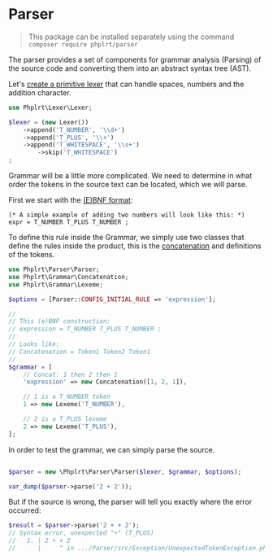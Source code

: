 # Parser

> This package can be installed separately using the command `composer require phplrt/parser`

The parser provides a set of components for grammar analysis (Parsing) of the source code 
and converting them into an abstract syntax tree (AST).

Let's [create a primitive lexer](/docs/lexer) that can handle spaces, 
numbers and the addition character.

```php
use Phplrt\Lexer\Lexer;

$lexer = (new Lexer())
    ->append('T_NUMBER', '\\d+')
    ->append('T_PLUS', '\\+')
    ->append('T_WHITESPACE', '\\s+')
        ->skip('T_WHITESPACE')
;
```

Grammar will be a little more complicated. We need to determine in what order 
the tokens in the source text can be located, which we will parse.

First we start with the [(E)BNF format](https://en.wikipedia.org/wiki/Extended_Backus%E2%80%93Naur_form):

```ebnf
(* A simple example of adding two numbers will look like this: *)
expr = T_NUMBER T_PLUS T_NUMBER ;
```

To define this rule inside the Grammar, we simply use two classes that define the rules 
inside the product, this is the [concatenation](https://en.wikipedia.org/wiki/Concatenation) 
and definitions of the tokens.

```php
use Phplrt\Parser\Parser;
use Phplrt\Grammar\Concatenation;
use Phplrt\Grammar\Lexeme;

$options = [Parser::CONFIG_INITIAL_RULE => 'expression'];

//
// This (e)BNF construction:
// expression = T_NUMBER T_PLUS T_NUMBER ;
// 
// Looks like:
// Concatenation = Token1 Token2 Token1
//
$grammar = [
    // Concat: 1 then 2 then 1
    'expression' => new Concatenation([1, 2, 1]),

    // 1 is a T_NUMBER token
    1 => new Lexeme('T_NUMBER'),

    // 2 is a T_PLUS lexeme
    2 => new Lexeme('T_PLUS'),
];
```

In order to test the grammar, we can simply parse the source.

```php

$parser = new \Phplrt\Parser\Parser($lexer, $grammar, $options);

var_dump($parser->parse('2 + 2'));
```

But if the source is wrong, the parser will tell you 
exactly where the error occurred:

```php
$result = $parser->parse('2 + + 2');
// Syntax error, unexpected "+" (T_PLUS)
//   1. | 2 + + 2
//      |     ^ in .../Parser/src/Exception/UnexpectedTokenException.php:37
```
